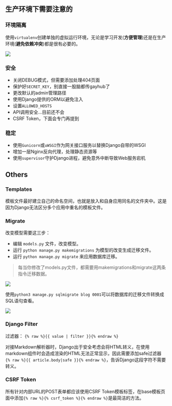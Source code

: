 
## 生产环境下需要注意的

### 环境隔离

使用`virtualenv`创建单独的虚拟运行环境，无论是学习开发(**方便管理**)还是在生产环境(**避免依赖冲突**)都是很有必要的。

![](http://ww1.sinaimg.cn/large/b12bdb25ly1g0tg01pnn1j20du05ejrf.jpg)

### 安全

- 关闭DEBUG模式，但需要添加处理404页面
- 保护好`SECRET_KEY`，别直接一股脑都传gayhub了
- 更改默认的admin管理路径
- 使用Django提供的ORM以避免注入
- 设置`ALLOWED_HOSTS`
- API调用安全...目前还不会
- CSRF Token，下面会专门再提到

### 稳定

- 使用`Gunicorn`或`uWSGI`作为网关接口服务以替换Django自带的WSGI
- 增加一层Nginx反向代理，处理静态资源等
- 使用`supervisor`守护Django进程，避免意外中断导致Web服务宕机

## Others

### Templates

模板文件最好建立自己的命名空间，也就是放入和自身应用同名的文件夹中。这是因为Django无法区分多个应用中重名的模板文件。

### Migrate

改变模型需要这三步：

- 编辑 `models.py` 文件，改变模型。
- 运行 `python manage.py makemigrations` 为模型的改变生成迁移文件。
- 运行 `python manage.py migrate` 来应用数据库迁移。

> 每当你修改了models.py文件，都需要用makemigrations和migrate这两条指令迁移数据。


![](http://ww1.sinaimg.cn/large/b12bdb25ly1g0tg0dwyarj20qr0ah3zu.jpg)

使用`python3 manage.py sqlmigrate blog 0001`可以将数据库的迁移文件转换成SQL语句查看。

![](http://ww1.sinaimg.cn/large/b12bdb25ly1g0tg0t0z7vj20n40a3jt7.jpg)


### Django Filter

过滤器： `{% raw %}{{ value | filter }}{% endraw %}`

对接Markdown解析器时，Django出于安全考虑会将HTML转义，在使用markdown组件时会造成渲染的HTML无法正常显示，因此需要添加safe过滤器 `{% raw %}{{ article.body|safe }}{% endraw %}`，告诉Django这段字符不需要转义。

### CSRF Token

所有针对内部URL的POST表单都应该使用CSRF Token模板标签，在base模板页面中添加`{% raw %}{% csrf_token %}{% endraw %}`是最简洁的方法。
